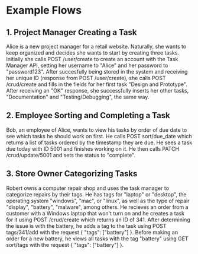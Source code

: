# Example Flows
## 1. Project Manager Creating a Task
Alice is a new project manager for a retail website. Naturally, she wants to keep organized and decides she wants to start by creating three tasks. Initially she calls POST /user/create to create an account with the Task Manager API, setting her username to "Alice" and her password to "password123". After succesfully being stored in the system and receiving her unique ID (response from POST /user/create), she calls POST /crud/create and fills in the fields for her first task "Design and Prototype". After receiving an "OK" response, she successfully inserts her other tasks, "Documentation" and "Testing/Debugging", the same way.

## 2. Employee Sorting and Completing a Task
Bob, an employee of Alice, wants to view his tasks by order of due date to see which tasks he should work on first. He calls POST sort/due_date which returns a list of tasks ordered by the timestamp they are due. He sees a task due today with ID 5001 and finishes working on it. He then calls PATCH /crud/update/5001 and sets the status to "complete".

## 3. Store Owner Categorizing Tasks
Robert owns a computer repair shop and uses the task manager to categorize repairs by their tags. He has tags for "laptop" or "desktop", the operating system "windows", "mac", or "linux", as well as the type of repair "display", "battery", "malware", among others. He recieves an order from a customer with a Windows laptop that won't turn on and he creates a task for it using POST /crud/create which returns an ID of 341. After determining the issue is with the battery, he adds a tag to the task using POST tags/341/add with the request { "tags": ["battery"] }. Before making an order for a new battery, he views all tasks with the tag "battery" using GET sort/tags with the request { "tags": ["battery"] }. 
